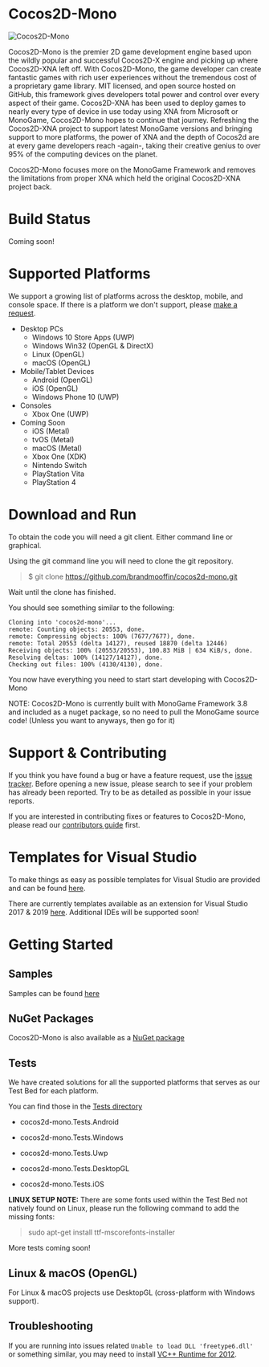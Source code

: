 # Cocos2D-Mono
![Cocos2D-Mono](https://raw.githubusercontent.com/brandmooffin/cocos2d-mono/master/Logos/logo-full-200.png)

Cocos2D-Mono is the premier 2D game development engine based upon the wildly popular and successful Cocos2D-X engine and picking up where Cocos2D-XNA left off. With Cocos2D-Mono, the game developer can create fantastic games with rich user experiences without the tremendous cost of a proprietary game library. MIT licensed, and open source hosted on GitHub, this framework gives developers total power and control over every aspect of their game. Cocos2D-XNA has been used to deploy games to nearly every type of device in use today using XNA from Microsoft or MonoGame, Cocos2D-Mono hopes to continue that journey. Refreshing the Cocos2D-XNA project to support latest MonoGame versions and bringing support to more platforms, the power of XNA and the depth of Cocos2d are at every game developers reach -again-, taking their creative genius to over 95% of the computing devices on the planet.

Cocos2D-Mono focuses more on the MonoGame Framework and removes the limitations from proper XNA which held the original Cocos2D-XNA project back.

# Build Status
Coming soon!

# Supported Platforms

We support a growing list of platforms across the desktop, mobile, and console space.  If there is a platform we don't support, please [make a request](https://github.com/brandmooffin/cocos2d-mono/issues).

 * Desktop PCs
   * Windows 10 Store Apps (UWP)
   * Windows Win32 (OpenGL & DirectX)
   * Linux (OpenGL)
   * macOS (OpenGL)
 * Mobile/Tablet Devices
   * Android (OpenGL)
   * iOS (OpenGL)
   * Windows Phone 10 (UWP)
 * Consoles 
   * Xbox One (UWP)
 * Coming Soon
   * iOS (Metal)
   * tvOS (Metal)
   * macOS (Metal)
   * Xbox One (XDK)
   * Nintendo Switch
   * PlayStation Vita
   * PlayStation 4
   

# Download and Run

To obtain the code you will need a git client.  Either command line or graphical.

Using the git command line you will need to clone the git repository.

> $ git clone https://github.com/brandmooffin/cocos2d-mono.git

Wait until the clone has finished.

You should see something similar to the following:

	Cloning into 'cocos2d-mono'...
	remote: Counting objects: 20553, done.
	remote: Compressing objects: 100% (7677/7677), done.
	remote: Total 20553 (delta 14127), reused 18870 (delta 12446)
	Receiving objects: 100% (20553/20553), 100.83 MiB | 634 KiB/s, done.
	Resolving deltas: 100% (14127/14127), done.
	Checking out files: 100% (4130/4130), done.

You now have everything you need to start start developing with Cocos2D-Mono

NOTE: Cocos2D-Mono is currently built with MonoGame Framework 3.8 and included as a nuget package, so no need to pull the MonoGame source code! (Unless you want to anyways, then go for it)

# Support & Contributing

If you think you have found a bug or have a feature request, use the [issue tracker](https://github.com/brandmooffin/Cocos2D-Mono/issues). Before opening a new issue, please search to see if your problem has already been reported.  Try to be as detailed as possible in your issue reports.

If you are interested in contributing fixes or features to Cocos2D-Mono, please read our [contributors guide](CONTRIBUTING.md) first.

# Templates for Visual Studio


To make things as easy as possible templates for Visual Studio are provided and can be found [here](https://github.com/brandmooffin/cocos2d-mono/tree/master/ProjectTemplates).

There are currently templates available as an extension for Visual Studio 2017 & 2019 [here](https://marketplace.visualstudio.com/items?itemName=Cocos2D-MonoTeamBrokenWallsStudios.cocos2dmonoprojecttemplates). Additional IDEs will be supported soon!


# Getting Started

## Samples

Samples can be found [here](https://github.com/brandmooffin/cocos2d-mono/tree/master/Samples)

## NuGet Packages

Cocos2D-Mono is also available as a [NuGet package](https://www.nuget.org/packages?q=cocos2d-mono)

## Tests

We have created solutions for all the supported platforms that serves as our Test Bed for each platform.

You can find those in the [Tests directory](https://github.com/brandmooffin/cocos2d-mono/tree/master/Tests "Tests")

  * cocos2d-mono.Tests.Android
  
  * cocos2d-mono.Tests.Windows

  * cocos2d-mono.Tests.Uwp

  * cocos2d-mono.Tests.DesktopGL
  
  * cocos2d-mono.Tests.iOS

**LINUX SETUP NOTE:** There are some fonts used within the Test Bed not natively found on Linux, please run the following command to add the missing fonts:

 > sudo apt-get install ttf-mscorefonts-installer

More tests coming soon!

## Linux & macOS (OpenGL)

For Linux & macOS projects use DesktopGL (cross-platform with Windows support).

## Troubleshooting
If you are running into issues related `Unable to load DLL 'freetype6.dll'` or something similar, you may need to install [VC++ Runtime for 2012](https://www.microsoft.com/en-us/download/details.aspx?id=30679).
